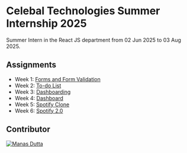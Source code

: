 # Celebal Technologies Summer Internship 2025

Summer Intern in the React JS department from 02 Jun 2025 to 03 Aug 2025.



## Assignments

- Week 1: [Forms and Form Validation](https://github.com/manasdutta04/CSI_2025/tree/main/Forms_and_Form_Validation)
- Week 2: [To-do List](https://github.com/manasdutta04/CSI_2025/tree/main/To-do_List)
- Week 3: [Dashboarding](https://github.com/manasdutta04/CSI_2025/tree/main/dashboarding)
- Week 4: [Dashboard](https://github.com/manasdutta04/CSI_2025/tree/main/dashboard)
- Week 5: [Spotify Clone](https://github.com/manasdutta04/CSI_2025/tree/main/spotify-clone)
- Week 6: [Spotify 2.0](https://github.com/manasdutta04/CSI_2025/tree/main/spotify-2.0)






## Contributor

[![Manas Dutta](https://avatars.githubusercontent.com/u/122201926?size=50)](https://github.com/manasdutta04 "Manas on GitHub") 
